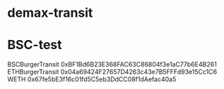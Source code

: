 # demax-transit


# BSC-test
BSCBurgerTransit 0xBF1Bd6B23E368FAC63C86804f3e1aC77b6E4B261
ETHBurgerTransit 0x04a69424F27657D4263c43e7B5FFFd93e15Cc1C6
WETH 0x67fe5bE3f16c01fd5C5eb3DdCC08f1dAefac40a5